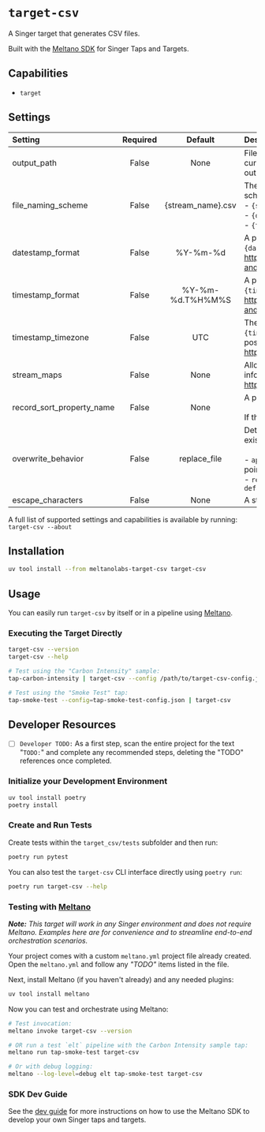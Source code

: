 # `target-csv`

A Singer target that generates CSV files.

Built with the [Meltano SDK](https://sdk.meltano.com) for Singer Taps and Targets.

## Capabilities

* `target`

## Settings

| Setting                  | Required | Default | Description |
|:-------------------------|:--------:|:-------:|:------------|
| output_path              | False    | None    | Filesystem path where to store output files. By default, the current working directory will be used. When specified, the output directory will be created automatically. |
| file_naming_scheme       | False    | {stream_name}.csv    | The scheme with which output files will be named. Naming scheme may leverage any of the following substitutions:<BR/>- `{stream_name}`<BR/>- `{datestamp}`<BR/>- `{timestamp}` |
| datestamp_format         | False    | %Y-%m-%d | A python format string to use when outputting the `{datestamp}` string. For reference, see: https://docs.python.org/3/library/datetime.html#strftime-and-strptime-format-codes |
| timestamp_format         | False    | %Y-%m-%d.T%H%M%S | A python format string to use when outputting the `{timestamp}` string. For reference, see: https://docs.python.org/3/library/datetime.html#strftime-and-strptime-format-codes |
| timestamp_timezone       | False    | UTC     | The timezone code or name to use when generating `{timestamp}` and `{datestamp}`. Defaults to 'UTC'. For a list of possible values, please see: https://en.wikipedia.org/wiki/List_of_tz_database_time_zones |
| stream_maps              | False    | None    | Allows inline stream transformations and aliasing. For more information see: https://sdk.meltano.com/en/latest/stream_maps.html |
| record_sort_property_name| False    | None    | A property in the record which will be used as a sort key.<BR/><BR/>If this property is omitted, records will not be sorted. |
| overwrite_behavior       | False    | replace_file | Determines the overwrite behavior if destination file already exists. Must be one of the following string values: <BR/><BR/>- `append_records` (default) - append records at the insertion point<BR/>- `replace_file` - replace entire file using `default_CSV_template` |
| escape_characters        | False    | None    | A string of characters to escape when writing CSV files. |

A full list of supported settings and capabilities is available by running: `target-csv --about`

## Installation

```bash
uv tool install --from meltanolabs-target-csv target-csv
```

## Usage

You can easily run `target-csv` by itself or in a pipeline using [Meltano](https://meltano.com/).

### Executing the Target Directly

```bash
target-csv --version
target-csv --help

# Test using the "Carbon Intensity" sample:
tap-carbon-intensity | target-csv --config /path/to/target-csv-config.json

# Test using the "Smoke Test" tap:
tap-smoke-test --config=tap-smoke-test-config.json | target-csv
```

## Developer Resources

- [ ] `Developer TODO:` As a first step, scan the entire project for the text "`TODO:`" and complete any recommended steps, deleting the "TODO" references once completed.

### Initialize your Development Environment

```bash
uv tool install poetry
poetry install
```

### Create and Run Tests

Create tests within the `target_csv/tests` subfolder and
  then run:

```bash
poetry run pytest
```

You can also test the `target-csv` CLI interface directly using `poetry run`:

```bash
poetry run target-csv --help
```

### Testing with [Meltano](https://meltano.com/)

_**Note:** This target will work in any Singer environment and does not require Meltano.
Examples here are for convenience and to streamline end-to-end orchestration scenarios._

Your project comes with a custom `meltano.yml` project file already created. Open the `meltano.yml` and follow any _"TODO"_ items listed in
the file.

Next, install Meltano (if you haven't already) and any needed plugins:

```bash
uv tool install meltano
```

Now you can test and orchestrate using Meltano:

```bash
# Test invocation:
meltano invoke target-csv --version

# OR run a test `elt` pipeline with the Carbon Intensity sample tap:
meltano run tap-smoke-test target-csv

# Or with debug logging:
meltano --log-level=debug elt tap-smoke-test target-csv
```

### SDK Dev Guide

See the [dev guide](https://sdk.meltano.com/en/latest/dev_guide.html) for more instructions on how to use the Meltano SDK to
develop your own Singer taps and targets.
